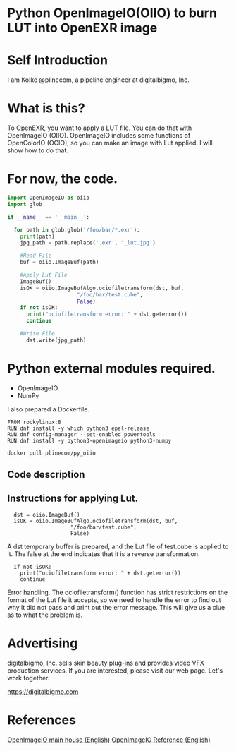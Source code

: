 # Python OpenImageIO(OIIO) to burn LUT into OpenEXR image

# Self Introduction
I am Koike @plinecom, a pipeline engineer at digitalbigmo, Inc.

# What is this?
To OpenEXR, you want to apply a LUT file. You can do that with OpenImageIO (OIIO). OpenImageIO includes some functions of OpenColorIO (OCIO), so you can make an image with Lut applied. I will show how to do that.


# For now, the code.
```python:main.py
import OpenImageIO as oiio
import glob

if __name__ == '__main__':

  for path in glob.glob('/foo/bar/*.exr'):
    print(path)
    jpg_path = path.replace('.exr', '_lut.jpg')

    #Read File
    buf = oiio.ImageBuf(path)

    #Apply Lut File
    ImageBuf()
    isOK = oiio.ImageBufAlgo.ociofiletransform(dst, buf,
                      "/foo/bar/test.cube",
                      False)
    if not isOK:
      print("ociofiletransform error: " + dst.geterror())
      continue

    #Write File
      dst.write(jpg_path)
```

# Python external modules required.
* OpenImageIO
* NumPy

I also prepared a Dockerfile.
```Dockerfile:Dockerfile
FROM rockylinux:8
RUN dnf install -y which python3 epel-release
RUN dnf config-manager --set-enabled powertools
RUN dnf install -y python3-openimageio python3-numpy
```

```terminal:terminal
docker pull plinecom/py_oiio
```

## Code description

## Instructions for applying Lut.
```python:
  dst = oiio.ImageBuf()
  isOK = oiio.ImageBufAlgo.ociofiletransform(dst, buf,
                    "/foo/bar/test.cube",
                    False)
```
A dst temporary buffer is prepared, and the Lut file of test.cube is applied to it. The false at the end indicates that it is a reverse transformation.

```python:
  if not isOK:
    print("ociofiletransform error: " + dst.geterror())
    continue
```
Error handling. The ociofiletransform() function has strict restrictions on the format of the Lut file it accepts, so we need to handle the error to find out why it did not pass and print out the error message. This will give us a clue as to what the problem is.

# Advertising
digitalbigmo, Inc. sells skin beauty plug-ins and provides video VFX production services. If you are interested, please visit our web page. Let's work together.

https://digitalbigmo.com

# References
[OpenImageIO main house (English)](https://sites.google.com/site/openimageio/home)
[OpenImageIO Reference (English)](https://openimageio.readthedocs.io/en/latest/imagebufalgo.html#color-space-conversion)
